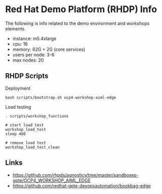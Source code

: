 # Red Hat Demo Platform (RHDP) Info

The following is info related to the demo environment and workshops elements.

- instance: m5.4xlarge
- cpu: 16
- memory: 62G + 2G (core services)
- users per node: 3-6
- max nodes: 20

## RHDP Scripts

Deployment

```
bash scripts/bootstrap.sh ocp4-workshop-aiml-edge
```

Load testing

```
. scripts/workshop_functions

# start load test
workshop_load_test
sleep 400

# remove load test
workshop_load_test_clean
```

## Links

- https://github.com/rhpds/agnosticv/tree/master/sandboxes-gpte/OCP4_WORKSHOP_AIML_EDGE
- https://github.com/redhat-gpte-devopsautomation/bookbag-edge
